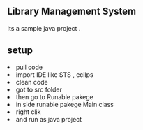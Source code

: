 ## Library Management System

Its a sample java project .

## setup

<li>pull code 

<li>import IDE like STS , ecilps</li>
<li>clean code </li>
<li>got to src folder</li>
<li>then go to Runable pakege </li>
<li>in side runable pakege Main class</li>
<li>right clik </li>
<li>and run as java project</li>
